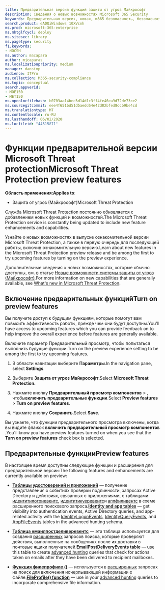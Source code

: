 ```yaml
---
title: Предварительная версия функций защиты от угроз Майкрософт
description: Сведения о новых возможностях Microsoft 365 Security
keywords: Предварительная версия, новая, m365 безопасность, безопасность, 365, возможности
search.product: eADQiWindows 10XVcnh
ms.prod: microsoft-365-enterprise
ms.mktglfcycl: deploy
ms.sitesec: library
ms.pagetype: security
f1.keywords:
- NOCSH
ms.author: macapara
author: mjcaparas
ms.localizationpriority: medium
manager: dansimp
audience: ITPro
ms.collection: M365-security-compliance
ms.topic: conceptual
search.appverid:
- MOE150
- MET150
ms.openlocfilehash: b0703aa14bee3d14d1c3ff4fe46ea9d72de73ce2
ms.sourcegitcommit: eee4f651bd51d5aedd64e42d02bfed8ccb9be4cd
ms.translationtype: MT
ms.contentlocale: ru-RU
ms.lasthandoff: 06/02/2020
ms.locfileid: "44515871"
---
```

# <a name="microsoft-threat-protection-preview-features"></a><span data-ttu-id="f026d-104">Функции предварительной версии Microsoft Threat protection</span><span class="sxs-lookup"><span data-stu-id="f026d-104">Microsoft Threat Protection preview features</span></span>

<span data-ttu-id="f026d-105">**Область применения:**</span><span class="sxs-lookup"><span data-stu-id="f026d-105">**Applies to:**</span></span>
- <span data-ttu-id="f026d-106">Защита от угроз (Майкрософт)</span><span class="sxs-lookup"><span data-stu-id="f026d-106">Microsoft Threat Protection</span></span>


<span data-ttu-id="f026d-107">Служба Microsoft Threat Protection постоянно обновляется с добавлением новых функций и возможностей.</span><span class="sxs-lookup"><span data-stu-id="f026d-107">The Microsoft Threat Protection service is constantly being updated to include new feature enhancements and capabilities.</span></span>

<span data-ttu-id="f026d-108">Узнайте о новых возможностях в выпуске ознакомительной версии Microsoft Threat Protection, а также в первую очередь для последующей работы, включив ознакомительную версию.</span><span class="sxs-lookup"><span data-stu-id="f026d-108">Learn about new features in the Microsoft Threat Protection preview release and be among the first to try upcoming features by turning on the preview experience.</span></span>

<span data-ttu-id="f026d-109">Дополнительные сведения о новых возможностях, которые обычно доступны, см. в статье [Новые возможности системы защиты от угроз (Майкрософт)](whats-new.md).</span><span class="sxs-lookup"><span data-stu-id="f026d-109">For more information on new capabilities that are generally available, see [What's new in Microsoft Threat Protection](whats-new.md).</span></span>

## <a name="turn-on-preview-features"></a><span data-ttu-id="f026d-110">Включение предварительных функций</span><span class="sxs-lookup"><span data-stu-id="f026d-110">Turn on preview features</span></span>
<span data-ttu-id="f026d-111">Вы получите доступ к будущим функциям, которые помогут вам повысить эффективность работы, прежде чем они будут доступны.</span><span class="sxs-lookup"><span data-stu-id="f026d-111">You'll have access to upcoming features which you can provide feedback on to help improve the overall experience before features are generally available.</span></span>

<span data-ttu-id="f026d-112">Включите параметр Предварительный просмотр, чтобы попытаться выполнить будущие функции.</span><span class="sxs-lookup"><span data-stu-id="f026d-112">Turn on the preview experience setting to be among the first to try upcoming features.</span></span>

1. <span data-ttu-id="f026d-113">В области навигации выберите **Параметры**.</span><span class="sxs-lookup"><span data-stu-id="f026d-113">In the navigation pane, select **Settings**.</span></span>

2. <span data-ttu-id="f026d-114">Выберите **Защита от угроз Майкрософт**.</span><span class="sxs-lookup"><span data-stu-id="f026d-114">Select **Microsoft Threat Protection**.</span></span>


3. <span data-ttu-id="f026d-115">Нажмите кнопку **Предварительный просмотр компонентов**  >  , чтобы**включить предварительные функции**.</span><span class="sxs-lookup"><span data-stu-id="f026d-115">Select **Preview features** > **Turn on preview features**.</span></span> 

3. <span data-ttu-id="f026d-116">Нажмите кнопку **Сохранить**.</span><span class="sxs-lookup"><span data-stu-id="f026d-116">Select **Save**.</span></span>

<span data-ttu-id="f026d-117">Вы узнаете, что функции предварительного просмотра включены, когда вы видите флажок **включить предварительный просмотр компонентов** .</span><span class="sxs-lookup"><span data-stu-id="f026d-117">You'll know you have preview features turned on when you see that the **Turn on preview features** check box is selected.</span></span> 

## <a name="preview-features"></a><span data-ttu-id="f026d-118">Предварительные функции</span><span class="sxs-lookup"><span data-stu-id="f026d-118">Preview features</span></span>
<span data-ttu-id="f026d-119">В настоящее время доступны следующие функции и расширения для предварительной версии:</span><span class="sxs-lookup"><span data-stu-id="f026d-119">The following features and enhancements are currently available on preview:</span></span>

- <span data-ttu-id="f026d-120">**[Таблицы удостоверений и приложений](advanced-hunting-schema-tables.md)** — получение представления о событиях проверки подлинности, запросах Active Directory и действиях, связанных с приложениями, с таблицами [идентитилогоневентс](advanced-hunting-identitylogonevents-table.md), [идентитикуеревентс](advanced-hunting-identityqueryevents-table.md)и [аппфиливентс](advanced-hunting-appfileevents-table.md) в схеме расширенного поискового запроса.</span><span class="sxs-lookup"><span data-stu-id="f026d-120">**[Identity and app tables](advanced-hunting-schema-tables.md)** — get visibility into authentication events, Active Directory queries, and app-related activity with the [IdentityLogonEvents](advanced-hunting-identitylogonevents-table.md), [IdentityQueryEvents](advanced-hunting-identityqueryevents-table.md), and [AppFileEvents](advanced-hunting-appfileevents-table.md) tables in the advanced hunting schema.</span></span>

- <span data-ttu-id="f026d-121">**[Таблица емаилпостделиверевентс](advanced-hunting-emailpostdeliveryevents-table.md)** — эта таблица используется для создания [расширенных](advanced-hunting-overview.md) запросов поиска, которые проверяют действия, выполненные на сообщениях после их доставки в почтовые ящики получателей.</span><span class="sxs-lookup"><span data-stu-id="f026d-121">**[EmailPostDeliveryEvents table](advanced-hunting-emailpostdeliveryevents-table.md)** — use this table to create [advanced hunting](advanced-hunting-overview.md) queries that check for actions taken on emails after they have been delivered to recipient mailboxes.</span></span>

- <span data-ttu-id="f026d-122">**[Функция филепрофиле ()](advanced-hunting-fileprofile-function.md)** — используется в [расширенных](advanced-hunting-overview.md) запросах на поиск для включения исчерпывающей информации о файле.</span><span class="sxs-lookup"><span data-stu-id="f026d-122">**[FileProfile() function](advanced-hunting-fileprofile-function.md)** — use in your [advanced hunting](advanced-hunting-overview.md) queries to incorporate comprehensive file information.</span></span>
